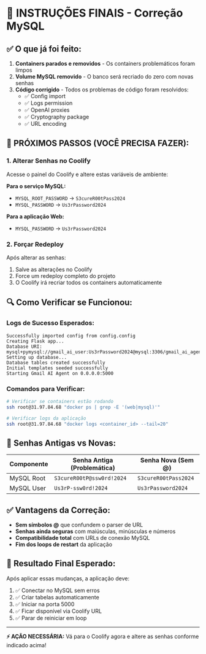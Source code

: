 # 🔧 INSTRUÇÕES FINAIS - Correção MySQL

## ✅ O que já foi feito:
1. **Containers parados e removidos** - Os containers problemáticos foram limpos
2. **Volume MySQL removido** - O banco será recriado do zero com novas senhas
3. **Código corrigido** - Todos os problemas de código foram resolvidos:
   - ✅ Config import
   - ✅ Logs permission  
   - ✅ OpenAI proxies
   - ✅ Cryptography package
   - ✅ URL encoding

## 🎯 PRÓXIMOS PASSOS (VOCÊ PRECISA FAZER):

### 1. Alterar Senhas no Coolify
Acesse o painel do Coolify e altere estas variáveis de ambiente:

**Para o serviço MySQL:**
- `MYSQL_ROOT_PASSWORD` → `S3cureR00tPass2024`
- `MYSQL_PASSWORD` → `Us3rPassword2024`

**Para a aplicação Web:**
- `MYSQL_PASSWORD` → `Us3rPassword2024`

### 2. Forçar Redeploy
Após alterar as senhas:
1. Salve as alterações no Coolify
2. Force um redeploy completo do projeto
3. O Coolify irá recriar todos os containers automaticamente

## 🔍 Como Verificar se Funcionou:

### Logs de Sucesso Esperados:
```
Successfully imported config from config.config
Creating Flask app...
Database URI: mysql+pymysql://gmail_ai_user:Us3rPassword2024@mysql:3306/gmail_ai_agent
Setting up database...
Database tables created successfully
Initial templates seeded successfully
Starting Gmail AI Agent on 0.0.0.0:5000
```

### Comandos para Verificar:
```bash
# Verificar se containers estão rodando
ssh root@31.97.84.68 "docker ps | grep -E '(web|mysql)'"

# Verificar logs da aplicação
ssh root@31.97.84.68 "docker logs <container_id> --tail=20"
```

## 🚨 Senhas Antigas vs Novas:

| Componente | Senha Antiga (Problemática) | Senha Nova (Sem @) |
|------------|------------------------------|---------------------|
| MySQL Root | `S3cureR00tP@ssw0rd!2024` | `S3cureR00tPass2024` |
| MySQL User | `Us3rP-ssw0rd!2024` | `Us3rPassword2024` |

## ✅ Vantagens da Correção:
- **Sem símbolos @** que confundem o parser de URL
- **Senhas ainda seguras** com maiúsculas, minúsculas e números
- **Compatibilidade total** com URLs de conexão MySQL
- **Fim dos loops de restart** da aplicação

## 🎉 Resultado Final Esperado:
Após aplicar essas mudanças, a aplicação deve:
1. ✅ Conectar no MySQL sem erros
2. ✅ Criar tabelas automaticamente  
3. ✅ Iniciar na porta 5000
4. ✅ Ficar disponível via Coolify URL
5. ✅ Parar de reiniciar em loop

---

**⚡ AÇÃO NECESSÁRIA:** Vá para o Coolify agora e altere as senhas conforme indicado acima!
